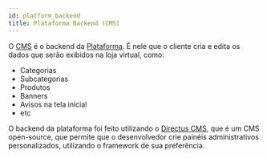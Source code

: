 ```yaml
---
id: platform_backend
title: Plataforma Backend (CMS)
---
```


O [CMS](https://lojana.net/platform-backend/) é o backend da [Plataforma](https://lojana.net/platform). É nele que o cliente cria e edita os dados que serão exibidos na loja virtual, como:

- Categorias
- Subcategorias
- Produtos
- Banners
- Avisos na tela inicial
- etc

O backend da plataforma foi feito utilizando o [Directus CMS](https://directus.io/), que é um CMS open-source, que permite que o desenvolvedor crie painéis administrativos personalizados, utilizando o framework de sua preferência.
